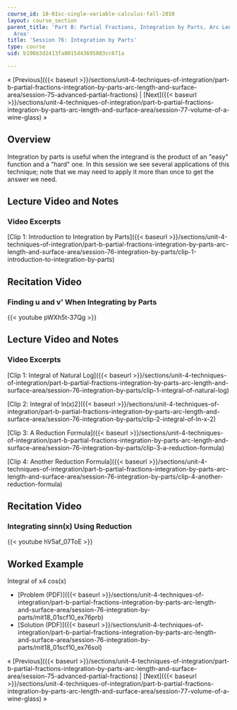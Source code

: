 ```yaml
---
course_id: 18-01sc-single-variable-calculus-fall-2010
layout: course_section
parent_title: 'Part B: Partial Fractions, Integration by Parts, Arc Length, and Surface
  Area'
title: 'Session 76: Integration by Parts'
type: course
uid: b196b3d2413fa8015d43695883cc671a

---
```


« [Previous]({{< baseurl >}}/sections/unit-4-techniques-of-integration/part-b-partial-fractions-integration-by-parts-arc-length-and-surface-area/session-75-advanced-partial-fractions) | [Next]({{< baseurl >}}/sections/unit-4-techniques-of-integration/part-b-partial-fractions-integration-by-parts-arc-length-and-surface-area/session-77-volume-of-a-wine-glass) »

Overview
--------

Integration by parts is useful when the integrand is the product of an "easy" function and a "hard" one. In this session we see several applications of this technique; note that we may need to apply it more than once to get the answer we need.

Lecture Video and Notes
-----------------------

### Video Excerpts

[Clip 1: Introduction to Integration by Parts]({{< baseurl >}}/sections/unit-4-techniques-of-integration/part-b-partial-fractions-integration-by-parts-arc-length-and-surface-area/session-76-integration-by-parts/clip-1-introduction-to-integration-by-parts)

Recitation Video
----------------

### Finding u and v' When Integrating by Parts

{{< youtube pWXh5t-37Qg >}}

Lecture Video and Notes
-----------------------

### Video Excerpts

[Clip 1: Integral of Natural Log]({{< baseurl >}}/sections/unit-4-techniques-of-integration/part-b-partial-fractions-integration-by-parts-arc-length-and-surface-area/session-76-integration-by-parts/clip-1-integral-of-natural-log)

[Clip 2: Integral of ln(x)2]({{< baseurl >}}/sections/unit-4-techniques-of-integration/part-b-partial-fractions-integration-by-parts-arc-length-and-surface-area/session-76-integration-by-parts/clip-2-integral-of-ln-x-2)

[Clip 3: A Reduction Formula]({{< baseurl >}}/sections/unit-4-techniques-of-integration/part-b-partial-fractions-integration-by-parts-arc-length-and-surface-area/session-76-integration-by-parts/clip-3-a-reduction-formula)

[Clip 4: Another Reduction Formula]({{< baseurl >}}/sections/unit-4-techniques-of-integration/part-b-partial-fractions-integration-by-parts-arc-length-and-surface-area/session-76-integration-by-parts/clip-4-another-reduction-formula)

Recitation Video
----------------

### Integrating sinn(x) Using Reduction

{{< youtube hV5af_07ToE >}}

Worked Example
--------------

Integral of x4 cos(x)

*   [Problem (PDF)]({{< baseurl >}}/sections/unit-4-techniques-of-integration/part-b-partial-fractions-integration-by-parts-arc-length-and-surface-area/session-76-integration-by-parts/mit18_01scf10_ex76prb)
*   [Solution (PDF)]({{< baseurl >}}/sections/unit-4-techniques-of-integration/part-b-partial-fractions-integration-by-parts-arc-length-and-surface-area/session-76-integration-by-parts/mit18_01scf10_ex76sol)

« [Previous]({{< baseurl >}}/sections/unit-4-techniques-of-integration/part-b-partial-fractions-integration-by-parts-arc-length-and-surface-area/session-75-advanced-partial-fractions) | [Next]({{< baseurl >}}/sections/unit-4-techniques-of-integration/part-b-partial-fractions-integration-by-parts-arc-length-and-surface-area/session-77-volume-of-a-wine-glass) »
